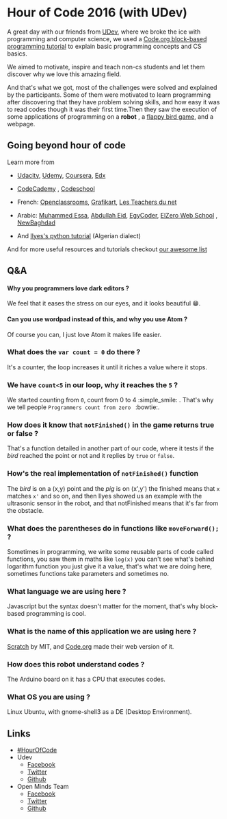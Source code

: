 # Hour of Code 2016 (with UDev)

A great day with our friends from [UDev](https://github.com/UdevCommunityDev), where we broke the ice with programming and computer science, we used a [Code.org block-based programming tutorial](https://studio.code.org/hoc/1) to explain basic programming concepts and CS basics.

We aimed to motivate, inspire and teach non-cs students and let them discover why we love this amazing field.

And that's what we got, most of the challenges were solved and explained by the participants. Some of them were motivated to learn programming after discovering that they have problem solving skills, and how easy it was to read codes though it was their first time.Then they saw the execution of some applications of programming on a **robot** , a [flappy bird game](https://github.com/Max00355/FlappyBird), and a webpage.

## Going beyond hour of code

Learn more from

* [Udacity](http://udacity.com/), [Udemy](http://udemy.com/), [Coursera](http://coursera.org/), [Edx](http://edx.org/)
* [CodeCademy](http://codecademy.com/) , [Codeschool](http://codeschool.com/)
* French: [Openclassrooms](http://openclassrooms.com/), [Grafikart](https://www.youtube.com/user/grafikarttv/playlists), [Les Teachers du net](https://www.youtube.com/user/hounwanou1993)
* Arabic: [Muhammed Essa](https://www.youtube.com/user/muhammedgalaxy/playlists), [Abdullah Eid](http://abdullaheid.net/), [EgyCoder](https://www.youtube.com/channel/UCmrvsMQhv5G7pWSDnLRwoJg/playlists), [ElZero Web School](https://www.youtube.com/user/OsamaElzero/playlists) , [NewBaghdad](https://www.youtube.com/user/alxs1aa)

* And [Ilyes's python tutorial](https://www.youtube.com/playlist?list=PLBUDb8DfYu1msozTsWUOtpDFZO2ZEafhw) (Algerian dialect)

And for more useful resources and tutorials checkout [our awesome list](https://github.com/open-minds/awesome-openmind-team)  

## Q&A

#### Why you programmers love dark editors ?

We feel that it eases the stress on our eyes, and it looks beautiful :grin:.

#### Can you use wordpad instead of this, and why you use Atom ?

Of course you can, I just love Atom it makes life easier.

### What does the `var count = 0` do there ?

It's a counter, the loop increases it until it riches a value where it stops.

### We have `count<5` in our loop, why it reaches the `5` ?

We started counting from `0`, count from 0 to 4 :simple_smile: . That's why we tell people ``Programmers count from zero `` :bowtie:.

### How does it know that `notFinished()` in the game returns true or false ?

That's a function detailed in another part of our code, where it tests if the *bird* reached the point or not and it replies by `true` or `false`.

### How's the real implementation of `notFinished()` function

The *bird* is on a (x,y) point and the *pig* is on (x',y') the finished means that `x` matches `x'` and so on, and then Ilyes showed us an example with the ultrasonic sensor in the robot, and that notFinished means that it's far from the obstacle.

### What does the parentheses do in functions like `moveForward();` ?

Sometimes in programming, we write some reusable parts of code called functions, you saw them in maths like `log(x)` you can't see what's behind logarithm function you just give it a value, that's what we are doing here, sometimes functions take parameters and sometimes no.

### What language we are using here ?

Javascript but the syntax doesn't matter for the moment, that's why block-based programming is cool.

### What is the name of this application we are using here ?

[Scratch](https://scratch.mit.edu/) by MIT, and [Code.org](https://code.org) made their web version of it.

### How does this robot understand codes ?

The Arduino board on it has a CPU that executes codes.

### What OS you are using ?

Linux Ubuntu, with gnome-shell3 as a DE (Desktop Environment).


## Links

* [#HourOfCode](http://twitter.com/hashtag/HourOfCode)
* Udev
    * [Facebook](https://www.facebook.com/UDevCommunity/)
    * [Twitter](https://twitter.com/UdevCommunity)
    * [Github](https://github.com/UdevCommunityDev)
* Open Minds Team
    * [Facebook](https://www.facebook.com/open.minds.oran/)
    * [Twitter](https://twitter.com/team_openminds)
    * [Github](https://github.com/open-minds)
